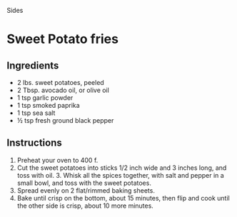 Sides

# Sweet Potato fries

## Ingredients

- 2 lbs. sweet potatoes, peeled 
- 2 Tbsp. avocado oil, or olive oil
- 1 tsp garlic powder 
- 1 tsp smoked paprika
- 1 tsp sea salt
- ½ tsp fresh ground black pepper

## Instructions 

1. Preheat your oven to 400 f.
2. Cut the sweet potatoes into sticks 1/2 inch wide and 3 inches long, and toss with oil. 3. Whisk all the spices together, with salt and pepper in a small bowl, and toss with the sweet potatoes. 
4. Spread evenly on 2 flat/rimmed baking sheets. 
5. Bake until crisp on the bottom, about 15 minutes, then flip and cook until the other side is crisp, about 10 more minutes. 